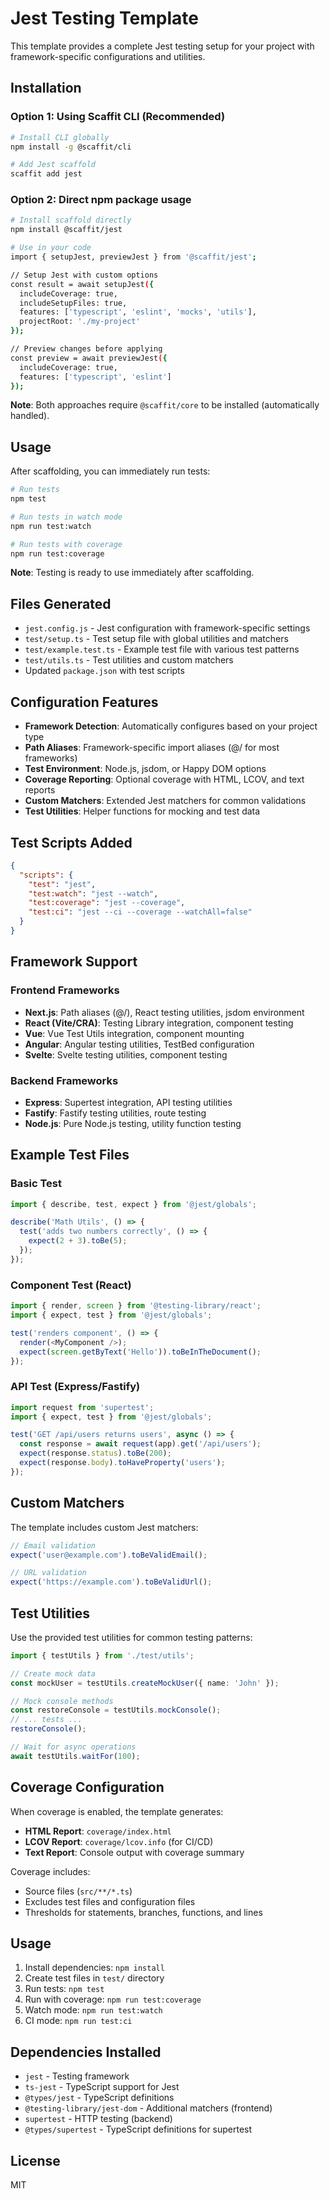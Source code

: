 # Jest Testing Template

This template provides a complete Jest testing setup for your project with framework-specific configurations and utilities.

## Installation

### Option 1: Using Scaffit CLI (Recommended)
```bash
# Install CLI globally
npm install -g @scaffit/cli

# Add Jest scaffold
scaffit add jest
```

### Option 2: Direct npm package usage
```bash
# Install scaffold directly
npm install @scaffit/jest

# Use in your code
import { setupJest, previewJest } from '@scaffit/jest';

// Setup Jest with custom options
const result = await setupJest({
  includeCoverage: true,
  includeSetupFiles: true,
  features: ['typescript', 'eslint', 'mocks', 'utils'],
  projectRoot: './my-project'
});

// Preview changes before applying
const preview = await previewJest({
  includeCoverage: true,
  features: ['typescript', 'eslint']
});
```

**Note**: Both approaches require `@scaffit/core` to be installed (automatically handled).

## Usage

After scaffolding, you can immediately run tests:

```bash
# Run tests
npm test

# Run tests in watch mode
npm run test:watch

# Run tests with coverage
npm run test:coverage
```

**Note**: Testing is ready to use immediately after scaffolding.

## Files Generated

- `jest.config.js` - Jest configuration with framework-specific settings
- `test/setup.ts` - Test setup file with global utilities and matchers
- `test/example.test.ts` - Example test file with various test patterns
- `test/utils.ts` - Test utilities and custom matchers
- Updated `package.json` with test scripts

## Configuration Features

- **Framework Detection**: Automatically configures based on your project type
- **Path Aliases**: Framework-specific import aliases (@/ for most frameworks)
- **Test Environment**: Node.js, jsdom, or Happy DOM options
- **Coverage Reporting**: Optional coverage with HTML, LCOV, and text reports
- **Custom Matchers**: Extended Jest matchers for common validations
- **Test Utilities**: Helper functions for mocking and test data

## Test Scripts Added

```json
{
  "scripts": {
    "test": "jest",
    "test:watch": "jest --watch",
    "test:coverage": "jest --coverage",
    "test:ci": "jest --ci --coverage --watchAll=false"
  }
}
```

## Framework Support

### Frontend Frameworks
- **Next.js**: Path aliases (@/), React testing utilities, jsdom environment
- **React (Vite/CRA)**: Testing Library integration, component testing
- **Vue**: Vue Test Utils integration, component mounting
- **Angular**: Angular testing utilities, TestBed configuration
- **Svelte**: Svelte testing utilities, component testing

### Backend Frameworks
- **Express**: Supertest integration, API testing utilities
- **Fastify**: Fastify testing utilities, route testing
- **Node.js**: Pure Node.js testing, utility function testing

## Example Test Files

### Basic Test
```typescript
import { describe, test, expect } from '@jest/globals';

describe('Math Utils', () => {
  test('adds two numbers correctly', () => {
    expect(2 + 3).toBe(5);
  });
});
```

### Component Test (React)
```typescript
import { render, screen } from '@testing-library/react';
import { expect, test } from '@jest/globals';

test('renders component', () => {
  render(<MyComponent />);
  expect(screen.getByText('Hello')).toBeInTheDocument();
});
```

### API Test (Express/Fastify)
```typescript
import request from 'supertest';
import { expect, test } from '@jest/globals';

test('GET /api/users returns users', async () => {
  const response = await request(app).get('/api/users');
  expect(response.status).toBe(200);
  expect(response.body).toHaveProperty('users');
});
```

## Custom Matchers

The template includes custom Jest matchers:

```typescript
// Email validation
expect('user@example.com').toBeValidEmail();

// URL validation
expect('https://example.com').toBeValidUrl();
```

## Test Utilities

Use the provided test utilities for common testing patterns:

```typescript
import { testUtils } from './test/utils';

// Create mock data
const mockUser = testUtils.createMockUser({ name: 'John' });

// Mock console methods
const restoreConsole = testUtils.mockConsole();
// ... tests ...
restoreConsole();

// Wait for async operations
await testUtils.waitFor(100);
```

## Coverage Configuration

When coverage is enabled, the template generates:

- **HTML Report**: `coverage/index.html`
- **LCOV Report**: `coverage/lcov.info` (for CI/CD)
- **Text Report**: Console output with coverage summary

Coverage includes:
- Source files (`src/**/*.ts`)
- Excludes test files and configuration files
- Thresholds for statements, branches, functions, and lines

## Usage

1. Install dependencies: `npm install`
2. Create test files in `test/` directory
3. Run tests: `npm test`
4. Run with coverage: `npm run test:coverage`
5. Watch mode: `npm run test:watch`
6. CI mode: `npm run test:ci`

## Dependencies Installed

- `jest` - Testing framework
- `ts-jest` - TypeScript support for Jest
- `@types/jest` - TypeScript definitions
- `@testing-library/jest-dom` - Additional matchers (frontend)
- `supertest` - HTTP testing (backend)
- `@types/supertest` - TypeScript definitions for supertest

## License

MIT
